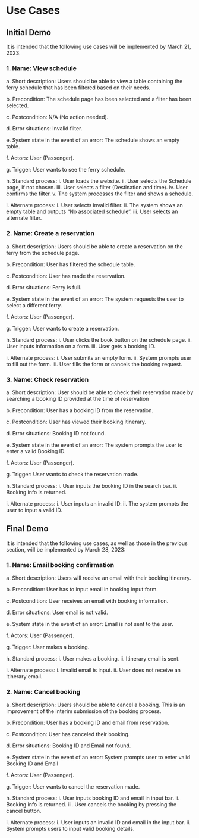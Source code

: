 # Use Cases

## Initial Demo

It is intended that the following use cases will be implemented by March 21, 2023:

### 1. Name: View schedule

a. Short description: Users should be able to view a table containing the ferry
schedule that has been filtered based on their needs.

b. Precondition: The schedule page has been selected and a filter has been selected.

c. Postcondition: N/A (No action needed).

d. Error situations: Invalid filter.

e. System state in the event of an error: The schedule shows an empty table.

f. Actors: User (Passenger).

g. Trigger: User wants to see the ferry schedule.

h. Standard process:
    i. User loads the website.
    ii. User selects the Schedule page, if not chosen.
    iii. User selects a filter (Destination and time).
    iv. User confirms the filter.
    v. The system processes the filter and shows a schedule.

i. Alternate process:
    i. User selects invalid filter.
    ii. The system shows an empty table and outputs “No associated schedule”.
    iii. User selects an alternate filter.


### 2. Name: Create a reservation

a. Short description: Users should be able to create a reservation on the ferry from
the schedule page.

b. Precondition: User has filtered the schedule table.

c. Postcondition: User has made the reservation.

d. Error situations: Ferry is full.

e. System state in the event of an error: The system requests the user to select a
different ferry.

f. Actors: User (Passenger).

g. Trigger: User wants to create a reservation.

h. Standard process:
    i. User clicks the book button on the schedule page.
    ii. User inputs information on a form.
    iii. User gets a booking ID.

i. Alternate process:
    i. User submits an empty form.
    ii. System prompts user to fill out the form.
    iii. User fills the form or cancels the booking request.


### 3. Name: Check reservation

a. Short description: User should be able to check their reservation made by
searching a booking ID provided at the time of reservation

b. Precondition: User has a booking ID from the reservation.

c. Postcondition: User has viewed their booking itinerary.

d. Error situations: Booking ID not found.

e. System state in the event of an error: The system prompts the user to enter a valid
Booking ID.

f. Actors: User (Passenger).

g. Trigger: User wants to check the reservation made.

h. Standard process:
    i. User inputs the booking ID in the search bar.
    ii. Booking info is returned.

i. Alternate process:
    i. User inputs an invalid ID.
    ii. The system prompts the user to input a valid ID.


## Final Demo

It is intended that the following use cases, as well as those in the previous section, will be implemented by March 28, 2023:

### 1. Name: Email booking confirmation

a. Short description: Users will receive an email with their booking itinerary.

b. Precondition: User has to input email in booking input form.

c. Postcondition: User receives an email with booking information.

d. Error situations: User email is not valid.

e. System state in the event of an error: Email is not sent to the user.

f. Actors: User (Passenger).

g. Trigger: User makes a booking.

h. Standard process:
    i. User makes a booking.
    ii. Itinerary email is sent.

i. Alternate process:
    i. Invalid email is input.
    ii. User does not receive an itinerary email.


### 2. Name: Cancel booking

a. Short description: Users should be able to cancel a booking. This is an
improvement of the interim submission of the booking process.

b. Precondition: User has a booking ID and email from reservation.

c. Postcondition: User has canceled their booking.

d. Error situations: Booking ID and Email not found.

e. System state in the event of an error: System prompts user to enter valid Booking
ID and Email

f. Actors: User (Passenger).

g. Trigger: User wants to cancel the reservation made.

h. Standard process:
    i. User inputs booking ID and email in input bar.
    ii. Booking info is returned.
    iii. User cancels the booking by pressing the cancel button.

i. Alternate process:
    i. User inputs an invalid ID and email in the input bar.
    ii. System prompts users to input valid booking details.
